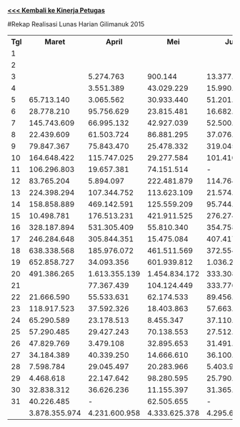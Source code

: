 **[<<< Kembali ke Kinerja Petugas](https://github.com/suriawan/Area-Bali-Utara/blob/master/petugas-gilimanuk-nop15.md)**

#Rekap Realisasi Lunas Harian Gilimanuk 2015


<table><tbody><tr><th>Tgl</th><th>Maret</th><th>April</th><th>Mei</th><th>Juni</th><th>Juli</th><th>Agustus</th><th>September</th><th>Oktober</th><th>Nopember</th></tr><tr><td>1</td><td> </td><td> </td><td> </td><td> </td><td> </td><td> </td><td> </td><td> </td><td> </td></tr><tr><td>2</td><td> </td><td> </td><td> </td><td> </td><td> </td><td> </td><td> </td><td> - </td><td> </td></tr><tr><td>3</td><td> </td><td> 5.274.763 </td><td> 900.144 </td><td> 13.377.446 </td><td> </td><td> </td><td> </td><td> 1.474.811 </td><td> </td></tr><tr><td>4</td><td> </td><td> 3.551.389 </td><td> 43.029.229 </td><td> 15.990.359 </td><td> 22.390.604 </td><td> 32.949.701 </td><td> 14.767.282 </td><td> 382.957 </td><td> 27.865.887 </td></tr><tr><td>5</td><td> 65.713.140 </td><td> 3.065.562 </td><td> 30.933.440 </td><td> 51.201.360 </td><td> 5.470.960 </td><td> 52.860.335 </td><td> 10.952.733 </td><td> 33.105.208 </td><td> 20.791.819 </td></tr><tr><td>6</td><td> 28.778.210 </td><td> 95.756.629 </td><td> 23.815.481 </td><td> 16.682.501 </td><td> 60.830.503 </td><td> 24.575.037 </td><td> 17.469.130 </td><td> 68.793.603 </td><td> 86.530.281 </td></tr><tr><td>7</td><td> 145.743.609 </td><td> 66.995.132 </td><td> 42.927.039 </td><td> 52.500.108 </td><td> 190.404.074 </td><td> 242.584.521 </td><td> 175.373.301 </td><td> 115.244.262 </td><td> 27.861.663 </td></tr><tr><td>8</td><td> 22.439.609 </td><td> 61.503.724 </td><td> 86.881.295 </td><td> 37.076.132 </td><td> 258.581.113 </td><td> 26.029.341 </td><td> 100.553.864 </td><td> 75.704.294 </td><td> 24.127.505 </td></tr><tr><td>9</td><td> 79.847.367 </td><td> 75.843.470 </td><td> 25.478.332 </td><td> 319.045.743 </td><td> 296.964.610 </td><td> 3.531.334 </td><td> 157.889.748 </td><td> 120.062.193 </td><td> 108.114.440 </td></tr><tr><td>10</td><td> 164.648.422 </td><td> 115.747.025 </td><td> 29.277.584 </td><td> 101.410.110 </td><td> 246.316.106 </td><td> 86.110.852 </td><td> 100.348.869 </td><td> 11.907.916 </td><td> 69.605.052 </td></tr><tr><td>11</td><td> 106.296.803 </td><td> 19.657.381 </td><td> 74.151.514 </td><td> - </td><td> 90.334.384 </td><td> 82.754.639 </td><td> 72.020.485 </td><td> 4.469.590 </td><td> 169.031.605 </td></tr><tr><td>12</td><td> 83.765.204 </td><td> 5.894.097 </td><td> 222.481.879 </td><td> 114.764.421 </td><td> 8.318.196 </td><td> 252.183.691 </td><td> 69.671.639 </td><td> 83.172.934 </td><td> 135.068.017 </td></tr><tr><td>13</td><td> 224.398.294 </td><td> 107.344.752 </td><td> 113.623.109 </td><td> 21.574.220 </td><td> 433.373.718 </td><td> 185.928.883 </td><td> 71.553.738 </td><td> 172.616.031 </td><td> 217.287.249 </td></tr><tr><td>14</td><td> 158.858.889 </td><td> 469.142.591 </td><td> 125.559.209 </td><td> 95.744.285 </td><td> 308.597.708 </td><td> 420.690.301 </td><td> 215.097.134 </td><td> 111.245.575 </td><td> 146.685.588 </td></tr><tr><td>15</td><td> 10.498.781 </td><td> 176.513.231 </td><td> 421.911.525 </td><td> 276.274.943 </td><td> 654.844.386 </td><td> 45.456.610 </td><td> 375.478.968 </td><td> 314.717.357 </td><td> 8.902.987 </td></tr><tr><td>16</td><td> 328.187.894 </td><td> 531.305.409 </td><td> 55.810.340 </td><td> 354.758.243 </td><td> 82.565.814 </td><td> 72.775.975 </td><td> 367.063.956 </td><td> 440.877.533 </td><td> 306.047.880 </td></tr><tr><td>17</td><td> 246.284.648 </td><td> 305.844.351 </td><td> 15.475.084 </td><td> 407.417.193 </td><td> 27.896.286 </td><td> 28.194.762 </td><td> 338.096.510 </td><td> 78.969.453 </td><td> 433.501.878 </td></tr><tr><td>18</td><td> 638.338.568 </td><td> 185.976.072 </td><td> 461.511.569 </td><td> 372.554.980 </td><td> 46.095.109 </td><td> 369.779.746 </td><td> 945.998.458 </td><td> 22.339.826 </td><td> 218.052.591 </td></tr><tr><td>19</td><td> 652.858.727 </td><td> 34.093.356 </td><td> 601.939.812 </td><td> 1.036.293.046 </td><td> 75.272.970 </td><td> 659.308.019 </td><td> 276.205.519 </td><td> 827.620.933 </td><td> 717.997.989 </td></tr><tr><td>20</td><td> 491.386.265 </td><td> 1.613.355.139 </td><td> 1.454.834.172 </td><td> 333.308.484 </td><td> 517.371.537 </td><td> 1.380.960.801 </td><td> 389.252.562 </td><td> 1.322.772.618 </td><td> 1.323.087.760 </td></tr><tr><td>21</td><td> </td><td> 77.367.439 </td><td> 104.124.449 </td><td> 333.776.597 </td><td> 133.149.784 </td><td> 81.815.738 </td><td> 229.364.983 </td><td> 103.926.215 </td><td> 51.159.595 </td></tr><tr><td>22</td><td> 21.666.590 </td><td> 55.533.631 </td><td> 62.174.533 </td><td> 89.456.403 </td><td> 313.329.031 </td><td> 28.666.629 </td><td> 209.857.365 </td><td> 32.561.471 </td><td> 5.926.409 </td></tr><tr><td>23</td><td> 118.917.523 </td><td> 37.592.326 </td><td> 18.403.863 </td><td> 57.663.188 </td><td> 84.007.979 </td><td> 4.079.582 </td><td> 60.293.083 </td><td> 39.873.971 </td><td> 53.479.168 </td></tr><tr><td>24</td><td> 65.290.589 </td><td> 23.178.513 </td><td> 8.455.347 </td><td> 37.110.399 </td><td> 27.472.646 </td><td> 40.583.080 </td><td> 16.098.484 </td><td> 16.995.510 </td><td> 58.379.239 </td></tr><tr><td>25</td><td> 57.290.485 </td><td> 29.427.243 </td><td> 70.138.553 </td><td> 27.512.429 </td><td> 7.761.288 </td><td> 63.667.976 </td><td> 69.398.439 </td><td> 6.715.247 </td><td> 33.660.119 </td></tr><tr><td>26</td><td> 47.829.769 </td><td> 3.479.108 </td><td> 32.895.653 </td><td> 31.491.945 </td><td> 10.886.007 </td><td> 42.848.874 </td><td> 20.070.937 </td><td> 41.827.980 </td><td> 51.432.531 </td></tr><tr><td>27</td><td> 34.184.389 </td><td> 40.339.250 </td><td> 14.666.610 </td><td> 36.100.734 </td><td> 92.540.188 </td><td> 32.520.626 </td><td> 85.805.383 </td><td> 21.239.728 </td><td> 26.302.049 </td></tr><tr><td>28</td><td> 7.598.784 </td><td> 29.045.497 </td><td> 20.283.966 </td><td> 5.403.961 </td><td> 91.172.991 </td><td> 22.944.076 </td><td> 39.701.329 </td><td> 41.424.153 </td><td> 12.603.409 </td></tr><tr><td>29</td><td> 4.468.618 </td><td> 22.147.642 </td><td> 98.280.595 </td><td> 25.790.690 </td><td> 51.271.860 </td><td> 17.699.475 </td><td> 39.329.323 </td><td> 31.006.182 </td><td> 19.161.236 </td></tr><tr><td>30</td><td> 32.838.312 </td><td> 36.626.236 </td><td> 11.155.397 </td><td> 31.365.906 </td><td> 39.070.761 </td><td> 9.059.746 </td><td> 75.296.505 </td><td> 63.710.599 </td><td> 136.472.496 </td></tr><tr><td>31</td><td> 40.226.485 </td><td> - </td><td> 62.505.655 </td><td> - </td><td> 128.732.387 </td><td> 77.319.876 </td><td> </td><td> 23.384.768 </td><td> </td></tr><tr><td> </td><td> 3.878.355.974 </td><td> 4.231.600.958 </td><td> 4.333.625.378 </td><td> 4.295.645.826 </td><td> 4.305.023.000 </td><td> 4.387.880.226 </td><td> 4.543.009.727 </td><td> 4.228.142.918 </td><td> 4.489.136.442 </td></tr></tbody></table>
